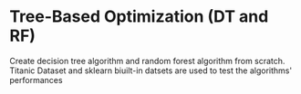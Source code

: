 # Tree-Based Optimization (DT and RF)
Create decision tree algorithm and random forest algorithm from scratch.
Titanic Dataset and sklearn biuilt-in datsets are used to test the algorithms' performances
